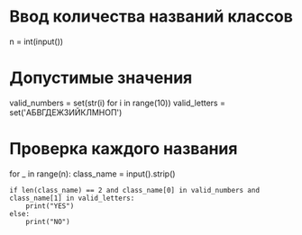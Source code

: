 # Ввод количества названий классов
n = int(input())

# Допустимые значения
valid_numbers = set(str(i) for i in range(10))
valid_letters = set('АБВГДЕЖЗИЙКЛМНОП')

# Проверка каждого названия
for _ in range(n):
    class_name = input().strip()
    
    if len(class_name) == 2 and class_name[0] in valid_numbers and class_name[1] in valid_letters:
        print("YES")
    else:
        print("NO")
